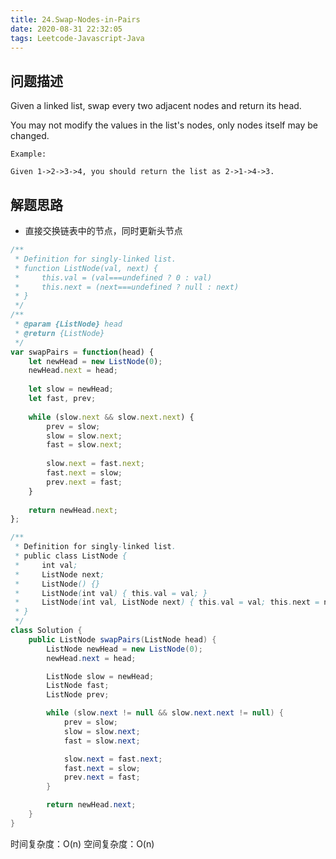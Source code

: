```yaml
---
title: 24.Swap-Nodes-in-Pairs
date: 2020-08-31 22:32:05
tags: Leetcode-Javascript-Java
---
```


## 问题描述

Given a linked list, swap every two adjacent nodes and return its head.

You may not modify the values in the list's nodes, only nodes itself may be changed.

```
Example:

Given 1->2->3->4, you should return the list as 2->1->4->3.
```
<!--more-->
## 解题思路

- 直接交换链表中的节点，同时更新头节点


```javascript
/**
 * Definition for singly-linked list.
 * function ListNode(val, next) {
 *     this.val = (val===undefined ? 0 : val)
 *     this.next = (next===undefined ? null : next)
 * }
 */
/**
 * @param {ListNode} head
 * @return {ListNode}
 */
var swapPairs = function(head) {
    let newHead = new ListNode(0);
    newHead.next = head;
    
    let slow = newHead;
    let fast, prev;
    
    while (slow.next && slow.next.next) {
        prev = slow;
        slow = slow.next;
        fast = slow.next;
        
        slow.next = fast.next;
        fast.next = slow;
        prev.next = fast;
    }
    
    return newHead.next;
};
```

```java
/**
 * Definition for singly-linked list.
 * public class ListNode {
 *     int val;
 *     ListNode next;
 *     ListNode() {}
 *     ListNode(int val) { this.val = val; }
 *     ListNode(int val, ListNode next) { this.val = val; this.next = next; }
 * }
 */
class Solution {
    public ListNode swapPairs(ListNode head) {
        ListNode newHead = new ListNode(0);
        newHead.next = head;

        ListNode slow = newHead;
        ListNode fast;
        ListNode prev;

        while (slow.next != null && slow.next.next != null) {
            prev = slow;
            slow = slow.next;
            fast = slow.next;

            slow.next = fast.next;
            fast.next = slow;
            prev.next = fast;
        }

        return newHead.next;
    }
}
```

时间复杂度：O(n)
空间复杂度：O(n)

